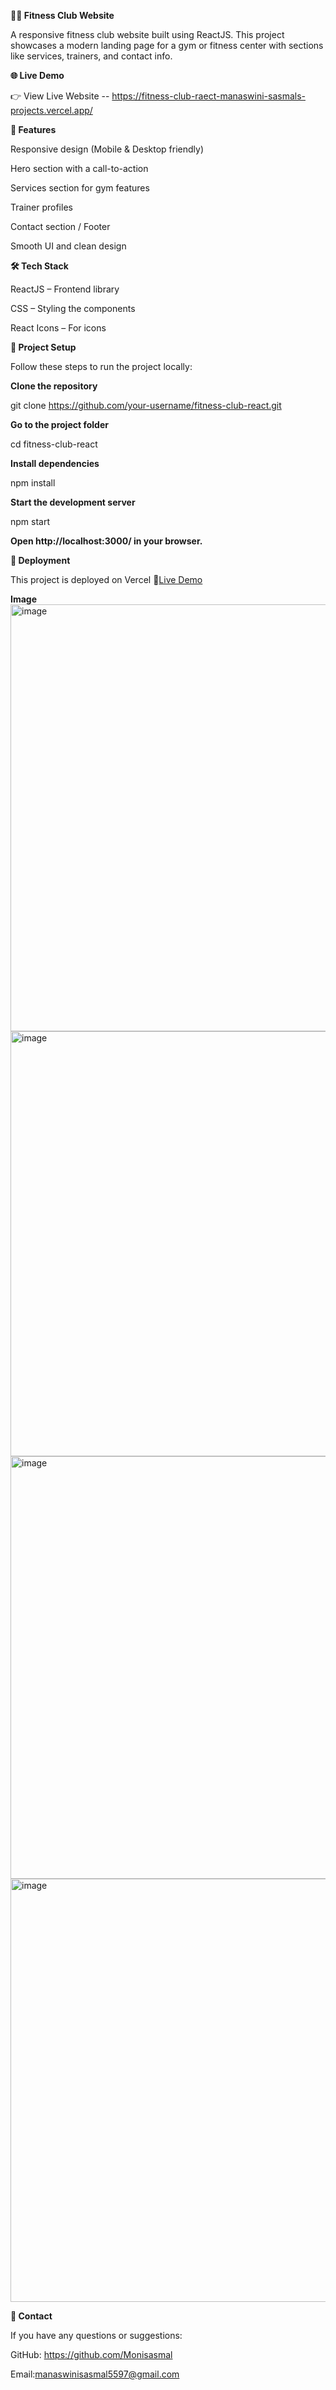 **🏋️‍♀️ Fitness Club Website**

A responsive fitness club website built using ReactJS. This project showcases a modern landing page for a gym or fitness center with sections like services, trainers, and contact info.

**🌐 Live Demo**

👉 View Live Website  --  https://fitness-club-raect-manaswini-sasmals-projects.vercel.app/

**📌 Features**

Responsive design (Mobile & Desktop friendly)

Hero section with a call-to-action

Services section for gym features

Trainer profiles

Contact section / Footer

Smooth UI and clean design

**🛠️ Tech Stack**

ReactJS – Frontend library

CSS – Styling the components

React Icons – For icons

**📂 Project Setup**

Follow these steps to run the project locally:

**Clone the repository**

git clone https://github.com/your-username/fitness-club-react.git

**Go to the project folder**

cd fitness-club-react

**Install dependencies**

npm install

**Start the development server**

npm start

**Open http://localhost:3000/ in your browser.**

**🚀 Deployment**

This project is deployed on Vercel
🔗[Live Demo](https://fitness-club-raect-manaswini-sasmals-projects.vercel.app/)

**Image**
<img width="1350" height="683" alt="image" src="https://github.com/user-attachments/assets/3df8e772-f0da-479c-a32a-7d1bb45f5a45" />
<img width="1358" height="680" alt="image" src="https://github.com/user-attachments/assets/1973a76c-dd64-4b84-8c56-dcd3dc8452ee" />
<img width="1364" height="676" alt="image" src="https://github.com/user-attachments/assets/d588d87f-c5d1-4759-b96f-913e407850d9" />
<img width="1364" height="677" alt="image" src="https://github.com/user-attachments/assets/6d9d7703-c998-492e-b71f-5577c0a39494" />

**📧 Contact**

If you have any questions or suggestions:

GitHub: https://github.com/Monisasmal

Email:manaswinisasmal5597@gmail.com






